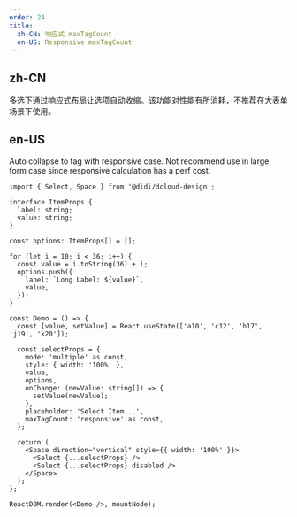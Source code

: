 ```yaml
---
order: 24
title:
  zh-CN: 响应式 maxTagCount
  en-US: Responsive maxTagCount
---
```


## zh-CN

多选下通过响应式布局让选项自动收缩。该功能对性能有所消耗，不推荐在大表单场景下使用。

## en-US

Auto collapse to tag with responsive case. Not recommend use in large form case since responsive calculation has a perf cost.

```tsx
import { Select, Space } from '@didi/dcloud-design';

interface ItemProps {
  label: string;
  value: string;
}

const options: ItemProps[] = [];

for (let i = 10; i < 36; i++) {
  const value = i.toString(36) + i;
  options.push({
    label: `Long Label: ${value}`,
    value,
  });
}

const Demo = () => {
  const [value, setValue] = React.useState(['a10', 'c12', 'h17', 'j19', 'k20']);

  const selectProps = {
    mode: 'multiple' as const,
    style: { width: '100%' },
    value,
    options,
    onChange: (newValue: string[]) => {
      setValue(newValue);
    },
    placeholder: 'Select Item...',
    maxTagCount: 'responsive' as const,
  };

  return (
    <Space direction="vertical" style={{ width: '100%' }}>
      <Select {...selectProps} />
      <Select {...selectProps} disabled />
    </Space>
  );
};

ReactDOM.render(<Demo />, mountNode);
```
